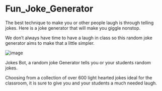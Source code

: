 # Fun_Joke_Generator
The best technique to make you or other people laugh is through telling jokes. Here is a joke generator that will make you giggle nonstop.

We don’t always have time to have a laugh in class so this random joke generator aims to make that a little simpler. 

![image](https://github.com/anoushkadhar123/Fun_Joke_Generator/assets/128288400/bc0a2048-35c2-4533-a63b-fe2eb47be18d)

Jokes Bot, a random joke Generator tells you or your students random jokes. 

Choosing from a collection of over 600 light hearted jokes ideal for the classroom, it is sure to give you and your students a much needed laugh.
